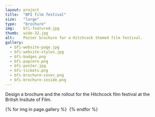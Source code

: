 ```yaml
---
layout: project
title:  "BFI film festival"
size:   "large"
type:	"brochure"
img:    bfi-featured.jpg
thumb:	wide-32.jpg
alt:	Poster brochure for a Hitchcock themed film festival. 
gallery:
  - bfi-website-page.jpg
  - bfi-website-styles.jpg
  - bfi-badges.png
  - bfi-popcorn.png
  - bfi-poster.jpg
  - bfi-tickets.png
  - bfi-brochure-cover.png
  - bfi-brochure-inside.png
---
```

Design a brochure and the rollout for the Hitchcock film festival at the British Insitute of Film.

<div class="gallery">
	{% for img in page.gallery %}
	  	<img src="{{ site.baseurl }}/images/hitchcock/{{ img }}" alt="">
	{% endfor %}
</div>

<!--
<video controls>
	<source src="{{ site.baseurl }}/images/itraya-spaghetti.mp4" type="video/mp4">
    <a href="{{ site.baseurl }}/images/itraya-spaghetti.mp4" class="player"><p>Itriya Spaghetti</p></a> 
</video>
-->